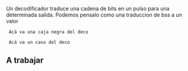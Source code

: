 Un decodificador traduce una cadena de bits en un pulso para una determinada salida. Podemos pensalo como una traduccion de bss a un valor 

```
 Acá va una caja negra del deco
```


```
 Acá va un caso del deco
```

## A trabajar